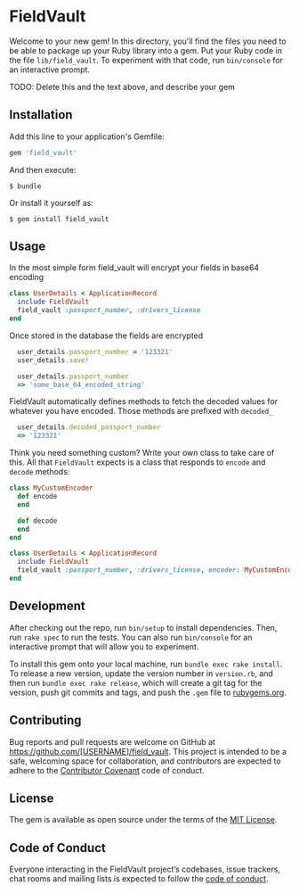# FieldVault

Welcome to your new gem! In this directory, you'll find the files you need to be able to package up your Ruby library into a gem. Put your Ruby code in the file `lib/field_vault`. To experiment with that code, run `bin/console` for an interactive prompt.

TODO: Delete this and the text above, and describe your gem

## Installation

Add this line to your application's Gemfile:

```ruby
gem 'field_vault'
```

And then execute:

    $ bundle

Or install it yourself as:

    $ gem install field_vault

## Usage
In the most simple form field_vault will encrypt your fields in base64
encoding
```ruby
class UserDetails < ApplicationRecord
  include FieldVault
  field_vault :passport_number, :drivers_license
end
```
Once stored in the database the fields are encrypted
```ruby
  user_details.passport_number = '123321'
  user_details.save!

  user_details.passport_number
  => 'some_base_64_encoded_string'
```

FieldVault automatically defines methods to fetch the decoded values for whatever you have encoded.
Those methods are prefixed with `decoded_`
```ruby
  user_details.decoded_passport_number
  => '123321'
```

Think you need something custom? Write your own class to take care of this. All that `FieldVault` expects
is a class that responds to `encode` and `decode` methods:

```ruby
class MyCustomEncoder
  def encode
  end

  def decode
  end
end

class UserDetails < ApplicationRecord
  include FieldVault
  field_vault :passport_number, :drivers_license, encoder: MyCustomEncoder.new
end
```
## Development

After checking out the repo, run `bin/setup` to install dependencies. Then, run `rake spec` to run the tests. You can also run `bin/console` for an interactive prompt that will allow you to experiment.

To install this gem onto your local machine, run `bundle exec rake install`. To release a new version, update the version number in `version.rb`, and then run `bundle exec rake release`, which will create a git tag for the version, push git commits and tags, and push the `.gem` file to [rubygems.org](https://rubygems.org).

## Contributing

Bug reports and pull requests are welcome on GitHub at https://github.com/[USERNAME]/field_vault. This project is intended to be a safe, welcoming space for collaboration, and contributors are expected to adhere to the [Contributor Covenant](http://contributor-covenant.org) code of conduct.

## License

The gem is available as open source under the terms of the [MIT License](https://opensource.org/licenses/MIT).

## Code of Conduct

Everyone interacting in the FieldVault project’s codebases, issue trackers, chat rooms and mailing lists is expected to follow the [code of conduct](https://github.com/[USERNAME]/field_vault/blob/master/CODE_OF_CONDUCT.md).

